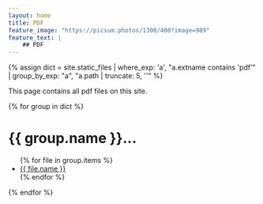 ```yaml
---
layout: home
title: PDF
feature_image: "https://picsum.photos/1300/400?image=989"
feature_text: |
    ## PDF
---
```


{% assign dict = site.static_files | where_exp: 'a', "a.extname contains 'pdf'" | group_by_exp: "a", "a.path | truncate: 5, ''" %}

This page contains all pdf files on this site.

{% for group in dict %}
    <h1>{{ group.name }}...</h1>
    <ul>
        {% for file in group.items %}
            <li><a href="{{ file.path }}">{{ file.name }}</a></li>
        {% endfor %}
    </ul>
{% endfor %}
